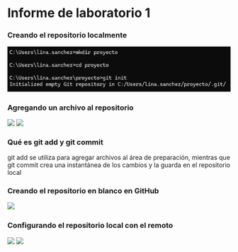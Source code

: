 # Informe de laboratorio 1

### Creando el repositorio localmente
![](https://github.com/lisaforero/lab1_cvds/blob/master/1.png)

### Agregando un archivo al repositorio
![](C:/Users/lina.sanchez/Pictures/Screenshots/2.png)
![](C:/Users/lina.sanchez/Pictures/Screenshots/3.png)

### Qué es git add y git commit
git add se utiliza para agregar archivos al área de preparación, mientras que git commit crea una instantánea de los cambios y la guarda en el repositorio local

### Creando el repositorio en blanco en GitHub
![](C:/Users/lina.sanchez/Pictures/Screenshots/4.png)

### Configurando el repositorio local con el remoto
![](C:/Users/lina.sanchez/Pictures/Screenshots/5.png)
![](C:/Users/lina.sanchez/Pictures/Screenshots/6.png)